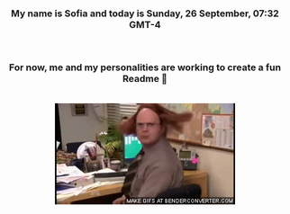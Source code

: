 


<div align="center">
<h3 >My name is Sofia and today is Sunday, 26 September, 07:32 GMT-4</h3><br>
<h3 >For now, me and my personalities are working to create a fun Readme 👋
</h3><br>
<img src='img/dwight.gif' alt='working...'/>
</div>
